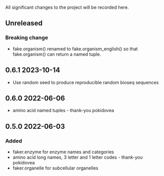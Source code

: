 All significant changes to the project will be recorded here.

## Unreleased 

### Breaking change

- fake.organism() renamed to fake.organism_english() so that fake.organism() can return a named tuple.

## 0.6.1 2023-10-14

- Use random seed to produce reproducible random bioseq sequences

## 0.6.0 2022-06-06

- amino acid named tuples - thank-you pokidovea

## 0.5.0 2022-06-03

### Added

- faker.enzyme for enzyme names and categories
- amino acid long names, 3 letter and 1 letter codes - thank-you pokidovea
- faker.organelle for subcellular organelles
